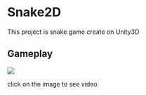 # Snake2D

This project is snake game create on Unity3D

## Gameplay 

[![](http://img.youtube.com/vi/u1UG8fVKWnw/0.jpg)](http://www.youtube.com/watch?v=u1UG8fVKWnw "")


click on the image to see video